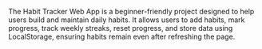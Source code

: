 The Habit Tracker Web App is a beginner-friendly project designed to help users build and maintain daily habits.
It allows users to add habits, mark progress, track weekly streaks, reset progress, and store data using LocalStorage, 
ensuring habits remain even after refreshing the page.
